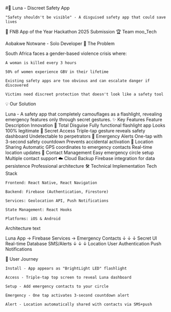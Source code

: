  #🌙 Luna - Discreet Safety App

    "Safety shouldn't be visible" - A disguised safety app that could save lives

🚀 FNB App of the Year Hackathon 2025 Submission
🏆 Team moo_Tech

Aobakwe Notwane - Solo Developer
🎯 The Problem

South Africa faces a gender-based violence crisis where:

    A woman is killed every 3 hours

    50% of women experience GBV in their lifetime

    Existing safety apps are too obvious and can escalate danger if discovered

    Victims need discreet protection that doesn't look like a safety tool

💡 Our Solution

Luna - A safety app that completely camouflages as a flashlight, revealing emergency features only through secret gestures.
✨ Key Features
Feature	Description	Innovation
🔦 Total Disguise	Fully functional flashlight app	Looks 100% legitimate
🎯 Secret Access	Triple-tap gesture reveals safety dashboard	Undetectable to perpetrators
🚨 Emergency Alerts	One-tap with 3-second safety countdown	Prevents accidental activation
📍 Location Sharing	Automatic GPS coordinates to emergency contacts	Real-time location updates
👥 Contact Management	Easy emergency circle setup	Multiple contact support
☁️ Cloud Backup	Firebase integration for data persistence	Professional architecture
🛠️ Technical Implementation
Tech Stack

    Frontend: React Native, React Navigation

    Backend: Firebase (Authentication, Firestore)

    Services: Geolocation API, Push Notifications

    State Management: React Hooks

    Platforms: iOS & Android

Architecture
text

Luna App → Firebase Services → Emergency Contacts
     ↓              ↓               ↓
Secret UI    Real-time Database    SMS/Alerts
     ↓              ↓               ↓
Location     User Authentication   Push Notifications

📱 User Journey

    Install - App appears as "BrightLight LED" flashlight

    Access - Triple-tap top screen to reveal Luna dashboard

    Setup - Add emergency contacts to your circle

    Emergency - One tap activates 3-second countdown alert

    Alert - Location automatically shared with contacts via SMS+push